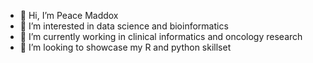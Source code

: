 - 👋 Hi, I’m Peace Maddox
- 👀 I’m interested in data science and bioinformatics 
- 🌱 I’m currently working in clinical informatics and oncology research
- 💞️ I’m looking to showcase my R and python skillset 

<!---
PeaceJM/PeaceJM is a ✨ special ✨ repository because its `README.md` (this file) appears on your GitHub profile.
You can click the Preview link to take a look at your changes.
--->
